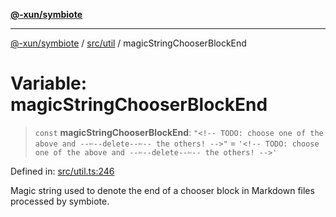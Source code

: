 [**@-xun/symbiote**](../../../README.md)

***

[@-xun/symbiote](../../../README.md) / [src/util](../README.md) / magicStringChooserBlockEnd

# Variable: magicStringChooserBlockEnd

> `const` **magicStringChooserBlockEnd**: `"<!-- TODO: choose one of the above and --✄--delete--✄-- the others! -->"` = `'<!-- TODO: choose one of the above and --✄--delete--✄-- the others! -->'`

Defined in: [src/util.ts:246](https://github.com/Xunnamius/symbiote/blob/dddfc44396c55ebfc704f8d576edac2868fe28cc/src/util.ts#L246)

Magic string used to denote the end of a chooser block in Markdown
files processed by symbiote.

